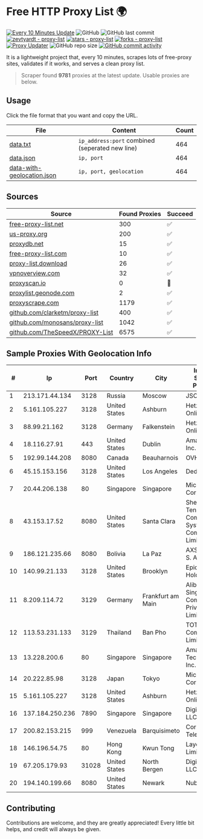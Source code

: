 
# Free HTTP Proxy List 🌍

[![Every 10 Minutes Update](https://github.com/mertguvencli/http-proxy-list/actions/workflows/main.yml/badge.svg?branch=main)](https://github.com/mertguvencli/http-proxy-list/actions/workflows/main.yml)
![GitHub](https://img.shields.io/github/license/mertguvencli/http-proxy-list)
![GitHub last commit](https://img.shields.io/github/last-commit/mertguvencli/http-proxy-list)
[![zevtyardt - proxy-list](https://img.shields.io/static/v1?label=zevtyardt&message=proxy-list&color=blue&logo=github)](https://github.com/zevtyardt/proxy-list "Go to GitHub repo")
[![stars - proxy-list](https://img.shields.io/github/stars/zevtyardt/proxy-list?style=social)](https://github.com/zevtyardt/proxy-list)
[![forks - proxy-list](https://img.shields.io/github/forks/zevtyardt/proxy-list?style=social)](https://github.com/zevtyardt/proxy-list)
[![Proxy Updater](https://github.com/zevtyardt/proxy-list/workflows/Proxy%20Updater/badge.svg)](https://github.com/zevtyardt/proxy-list/actions?query=workflow:"Proxy+Updater")
![GitHub repo size](https://img.shields.io/github/repo-size/zevtyardt/proxy-list)
[![GitHub commit activity](https://img.shields.io/github/commit-activity/m/zevtyardt/proxy-list?logo=commits)](https://github.com/zevtyardt/proxy-list/commits/main)

It is a lightweight project that, every 10 minutes, scrapes lots of free-proxy sites, validates if it works, and serves a clean proxy list.

> Scraper found **9781** proxies at the latest update. Usable proxies are below.

## Usage

Click the file format that you want and copy the URL.

|File|Content|Count|
|----|-------|-----|
|[data.txt](https://raw.githubusercontent.com/mertguvencli/http-proxy-list/main/proxy-list/data.txt)|`ip_address:port` combined (seperated new line)|464|
|[data.json](https://raw.githubusercontent.com/mertguvencli/http-proxy-list/main/proxy-list/data.json)|`ip, port`|464|
|[data-with-geolocation.json](https://raw.githubusercontent.com/mertguvencli/http-proxy-list/main/proxy-list/data-with-geolocation.json)|`ip, port, geolocation`|464|

## Sources

|Source|Found Proxies|Succeed|
|------|-------------|-------|
|[free-proxy-list.net](https://free-proxy-list.net)|300|✅|
|[us-proxy.org](https://www.us-proxy.org)|200|✅|
|[proxydb.net](http://proxydb.net)|15|✅|
|[free-proxy-list.com](https://free-proxy-list.com/?page=&port=&type%5B%5D=http&type%5B%5D=https&up_time=0&search=Search)|10|✅|
|[proxy-list.download](https://www.proxy-list.download/HTTP)|26|✅|
|[vpnoverview.com](https://vpnoverview.com/privacy/anonymous-browsing/free-proxy-servers)|32|✅|
|[proxyscan.io](https://www.proxyscan.io)|0|🚫|
|[proxylist.geonode.com](https://proxylist.geonode.com/api/proxy-list?limit=300&page=1&sort_by=lastChecked&sort_type=desc&protocols=http,https)|2|✅|
|[proxyscrape.com](https://api.proxyscrape.com/v2/?request=displayproxies&protocol=http&timeout=10000&country=all&ssl=all&anonymity=all)|1179|✅|
|[github.com/clarketm/proxy-list](https://raw.githubusercontent.com/clarketm/proxy-list/master/proxy-list-raw.txt)|400|✅|
|[github.com/monosans/proxy-list](https://raw.githubusercontent.com/monosans/proxy-list/main/proxies/http.txt)|1042|✅|
|[github.com/TheSpeedX/PROXY-List](https://raw.githubusercontent.com/TheSpeedX/PROXY-List/master/http.txt)|6575|✅|


## Sample Proxies With Geolocation Info

|#|Ip|Port|Country|City|Internet Service Provider|
|-|--|----|-------|----|-------------------------|
|1|213.171.44.134|3128|Russia|Moscow|JSC Comcor|
|2|5.161.105.227|3128|United States|Ashburn|Hetzner Online GmbH|
|3|88.99.21.162|3128|Germany|Falkenstein|Hetzner Online GmbH|
|4|18.116.27.91|443|United States|Dublin|Amazon.com, Inc.|
|5|192.99.144.208|8080|Canada|Beauharnois|OVH SAS|
|6|45.15.153.156|3128|United States|Los Angeles|DediPath|
|7|20.44.206.138|80|Singapore|Singapore|Microsoft Corporation|
|8|43.153.17.52|8080|United States|Santa Clara|Shenzhen Tencent Computer Systems Company Limited|
|9|186.121.235.66|8080|Bolivia|La Paz|AXS Bolivia S. A.|
|10|140.99.21.133|3128|United States|Brooklyn|EpicUp Holdings Inc|
|11|8.209.114.72|3129|Germany|Frankfurt am Main|Alibaba.com Singapore E-Commerce Private Limited|
|12|113.53.231.133|3129|Thailand|Ban Pho|TOT Public Company Limited|
|13|13.228.200.6|80|Singapore|Singapore|Amazon Technologies Inc.|
|14|20.222.85.98|3128|Japan|Tokyo|Microsoft Corporation|
|15|5.161.105.227|3128|United States|Ashburn|Hetzner Online GmbH|
|16|137.184.250.236|7890|Singapore|Singapore|DigitalOcean, LLC|
|17|200.82.153.215|999|Venezuela|Barquisimeto|Corporación Telemic C.A.|
|18|146.196.54.75|80|Hong Kong|Kwun Tong|Layerstack Limited|
|19|67.205.179.93|31028|United States|North Bergen|DigitalOcean, LLC|
|20|194.140.199.66|8080|United States|Newark|Nubes, LLC|



## Contributing

Contributions are welcome, and they are greatly appreciated! Every
little bit helps, and credit will always be given.

